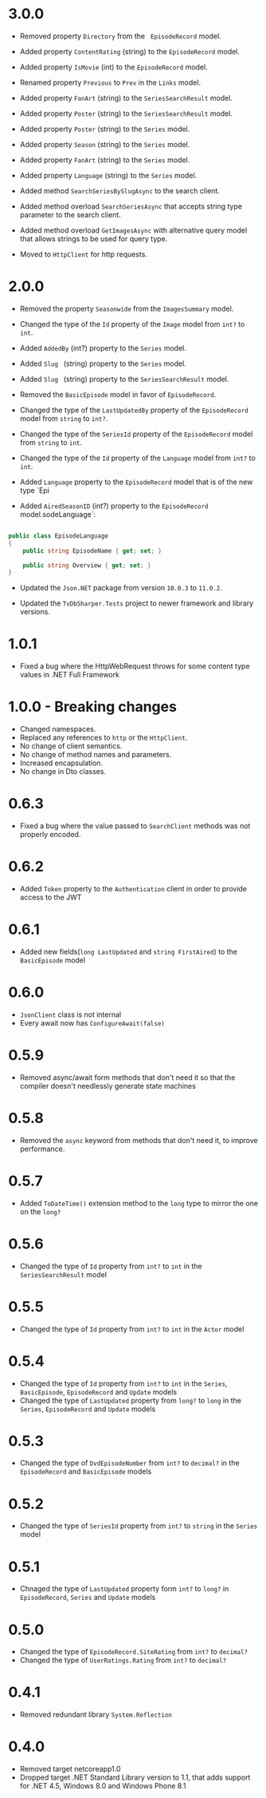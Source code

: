 # 3.0.0

* Removed property `Directory` from the ` EpisodeRecord` model.
* Added property `ContentRating` (string) to the `EpisodeRecord` model.
* Added property `IsMovie` (int) to the `EpisodeRecord` model.
* Renamed property `Previous` to `Prev` in the `Links` model.
* Added property `FanArt` (string) to the `SeriesSearchResult` model.
* Added property `Poster` (string) to the `SeriesSearchResult` model.
* Added property `Poster` (string) to the `Series` model.
* Added property `Season` (string) to the `Series` model.
* Added property `FanArt` (string) to the `Series` model.
* Added property `Language` (string) to the `Series` model.

* Added method `SearchSeriesBySlugAsync` to the search client.
* Added method overload `SearchSeriesAsync` that accepts string type parameter to the search client.

* Added method overload `GetImagesAsync` with alternative query model that allows strings to be used for query type.

* Moved to `HttpClient` for http requests. 


# 2.0.0

* Removed the property `Seasonwide` from the `ImagesSummary` model.

* Changed the type of the `Id` property of the `Image` model from `int?` to `int`.
* Added `AddedBy` (int?) property to the `Series` model.

* Added `Slug ` (string) property to the `Series` model.
* Added `Slug ` (string) property to the `SeriesSearchResult` model.

* Removed the `BasicEpisode` model in favor of `EpisodeRecord`.
* Changed the type of the `LastUpdatedBy` property of the `EpisodeRecord` model from `string` to `int?`.
* Changed the type of the `SeriesId` property of the `EpisodeRecord` model from `string` to `int`.
* Changed the type of the `Id` property of the `Language` model from `int?` to `int`.
* Added `Language` property to the `EpisodeRecord` model that is of the new type `Epi
* Added `AiredSeasonID` (int?) property to the `EpisodeRecord` model.sodeLanguage`:

```csharp

public class EpisodeLanguage
{
	public string EpisodeName { get; set; }

	public string Overview { get; set; }
}

```

* Updated the `Json.NET` package from version `10.0.3` to `11.0.2`.

* Updated the `TvDbSharper.Tests` project to newer framework and library versions.

# 1.0.1
* Fixed a bug where the HttpWebRequest throws for some content type values in .NET Full Framework

# 1.0.0 - Breaking changes
* Changed namespaces.
* Replaced any references to `http` or the `HttpClient`.
* No change of client semantics.
* No change of method names and parameters.
* Increased encapsulation.
* No change in Dto classes.

# 0.6.3
* Fixed a bug where the value passed to `SearchClient` methods was not properly encoded.

# 0.6.2
* Added `Token` property to the `Authentication` client in order to provide access to the JWT

# 0.6.1
* Added new fields(`long LastUpdated` and `string FirstAired`) to the `BasicEpisode` model

# 0.6.0
* `JsonClient` class is not internal
* Every await now has `ConfigureAwait(false)`

# 0.5.9
* Removed async/await form methods that don't need it so that the compiler doesn't needlessly generate state machines 

# 0.5.8
* Removed the `async` keyword from methods that don't need it, to improve performance.

# 0.5.7
* Added `ToDateTime()` extension method to the `long` type to mirror the one on the `long?`

# 0.5.6
* Changed the type of `Id` property from `int?` to `int` in the `SeriesSearchResult` model

# 0.5.5
* Changed the type of `Id` property from `int?` to `int` in the `Actor` model

# 0.5.4
* Changed the type of `Id` property from `int?` to `int` in the `Series`, `BasicEpisode`, `EpisodeRecord` and `Update` models
* Changed the type of `LastUpdated` property from `long?` to `long` in the `Series`, `EpisodeRecord` and `Update` models

# 0.5.3
* Changed the type of `DvdEpisodeNumber` from `int?` to `decimal?` in the `EpisodeRecord` and `BasicEpisode` models

# 0.5.2
* Changed the type of `SeriesId` property from `int?` to `string` in the `Series` model

# 0.5.1
* Chnaged the type of `LastUpdated` property form `int?` to `long?` in `EpisodeRecord`, `Series` and `Update` models

# 0.5.0
* Changed the type of `EpisodeRecord.SiteRating` from `int?` to `decimal?`
* Changed the type of `UserRatings.Rating` from `int?` to `decimal?`

# 0.4.1
* Removed redundant library `System.Reflection`

# 0.4.0
* Removed target netcoreapp1.0
* Dropped target .NET Standard Library version to 1.1, that adds support for .NET 4.5, Windows 8.0 and Windows Phone 8.1